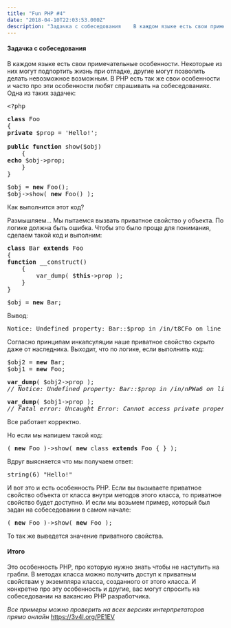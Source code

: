```yaml
---
title: "Fun PHP #4"
date: "2018-04-10T22:03:53.000Z"
description: "Задачка с собеседования    В каждом языке есть свои примечательные особенности. Некоторые из них могут подпортить жизнь при отла"
---
```


<h4>Задачка с собеседования</h4>

<p>В каждом языке есть свои примечательные особенности. Некоторые из них могут подпортить жизнь при отладке, другие могут позволить делать невозможное возможным. В PHP есть так же свои особенности и часто про эти особенности любят спрашивать на собеседованиях. Одна из таких задачек:</p>
<pre>&lt;?php</pre>
<pre><strong>class</strong> Foo<br>{<br><strong>private</strong> $prop = 'Hello!';<br><br><strong>public</strong> <strong>function</strong> show($obj)<br>    {<br><strong>echo</strong> $obj-&gt;prop;<br>    }<br>}</pre>
<pre>$obj = <strong>new</strong> Foo();<br>$obj-&gt;show( <strong>new</strong> Foo() );</pre>
<p>Как выполнится этот код?</p>
<p>Размышляем&#8230; Мы пытаемся вызвать приватное свойство у объекта. По логике должна быть ошибка. Чтобы это было проще для понимания, сделаем такой код и выполним:</p>
<pre><strong>class</strong> Bar <strong>extends</strong> Foo<br>{<br><strong>function</strong> __construct()<br>    {<br>        var_dump( $<strong>this</strong>-&gt;prop );<br>    }<br>}</pre>
<pre>$obj = <strong>new</strong> Bar;</pre>
<p>Вывод:</p>
<pre>Notice: Undefined property: Bar::$prop in /in/t8CFo on line 23 NULL</pre>
<p>Согласно принципам инкапсуляции наше приватное свойство скрыто даже от наследника. Выходит, что по логике, если выполнить код:</p>
<pre>$obj2 = <strong>new</strong> Bar;<br>$obj1 = <strong>new</strong> Foo;</pre>
<pre><strong>var_dump</strong>( $obj2-&gt;prop );<br><em>// Notice: Undefined property: Bar::$prop in /in/nPWa6 on line 31 NULL</em></pre>
<pre><strong>var_dump</strong>( $obj1-&gt;prop );<br><em>// Fatal error: Uncaught Error: Cannot access private property Foo::$prop in /in/nPWa6:32 Stack trace:</em></pre>
<p>Все работает корректно.</p>
<p>Но если мы напишем такой код:</p>
<pre>( <strong>new</strong> Foo )-&gt;show( <strong>new</strong> class <strong>extends</strong> Foo { } );</pre>
<p>Вдруг выясняется что мы получаем ответ:</p>
<pre>string(6) "Hello!"</pre>
<p>И вот это и есть особенность PHP. Если вы вызываете приватное свойство объекта от класса внутри методов этого класса, то приватное свойство будет доступно. И если мы возьмем пример, который был задан на собеседовании в самом начале:</p>
<pre>( <strong>new</strong> Foo )-&gt;show( <strong>new</strong> Foo );</pre>
<p>То так же выведется значение приватного свойства.</p>
<h4>Итого</h4>
<p>Это особенность PHP, про которую нужно знать чтобы не наступить на грабли. В методах класса можно получить доступ к приватным свойствам у экземпляра класса, созданного от этого класса. И конкретно про эту особенность и другие, вас могут спросить на собеседовании на вакансию PHP разработчика.</p>
<p><em>Все примеры можно проверить на всех версиях интерпретаторов прямо онлайн </em><a href="https://3v4l.org/PE1EV" target="_blank" rel="noopener noreferrer">https://3v4l.org/PE1EV</a></p>



